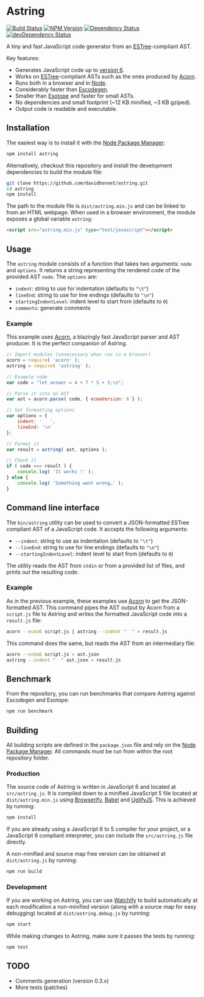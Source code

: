 # Astring

[![Build Status](https://travis-ci.org/davidbonnet/astring.svg?branch=master)](https://travis-ci.org/davidbonnet/astring)
[![NPM Version](https://img.shields.io/npm/v/astring.svg)](https://www.npmjs.org/package/astring)
[![Dependency Status](https://david-dm.org/davidbonnet/astring.svg)](https://david-dm.org/davidbonnet/astring)
[![devDependency Status](https://david-dm.org/davidbonnet/astring/dev-status.svg)](https://david-dm.org/davidbonnet/astring#info=devDependencies)

A tiny and fast JavaScript code generator from an [ESTree](https://github.com/estree/estree)-compliant AST.

Key features:

- Generates JavaScript code up to [version 6](http://www.ecma-international.org/ecma-262/6.0/index.html).
- Works on [ESTree](https://github.com/estree/estree)-compliant ASTs such as the ones produced by [Acorn](https://github.com/marijnh/acorn).
- Runs both in a browser and in [Node](http://nodejs.org).
- Considerably faster than [Escodegen](https://github.com/estools/escodegen).
- Smaller than [Esotope](https://github.com/inikulin/esotope) and faster for small ASTs.
- No dependencies and small footprint (~12 KB minified, ~3 KB gziped).
- Output code is readable and executable.



## Installation

The easiest way is to install it with the [Node Package Manager](https://www.npmjs.com/package/astring):

```bash
npm install astring
```

Alternatively, checkout this repository and install the development dependencies to build the module file:

```bash
git clone https://github.com/davidbonnet/astring.git
cd astring
npm install
```

The path to the module file is `dist/astring.min.js` and can be linked to from an HTML webpage. When used in a browser environment, the module exposes a global variable `astring`:

```html
<script src="astring.min.js" type="text/javascript"></script>
```



## Usage

The `astring` module consists of a function that takes two arguments: `node` and `options`. It returns a string representing the rendered code of the provided AST `node`.
The `options` are:

- `indent`: string to use for indentation (defaults to `"\t"`)
- `lineEnd`: string to use for line endings (defaults to `"\n"`)
- `startingIndentLevel`: indent level to start from (defaults to `0`)
- `comments`: generate comments


### Example

This example uses [Acorn](https://github.com/marijnh/acorn), a blazingly fast JavaScript parser and AST producer. It is the perfect companion of Astring.

```javascript
// Import modules (unnecessary when run in a browser)
acorn = require( 'acorn' );
astring = require( 'astring' );

// Example code
var code = "let answer = 4 + 7 * 5 + 3;\n";

// Parse it into an AST
var ast = acorn.parse( code, { ecmaVersion: 6 } );

// Set formatting options
var options = {
	indent: '   ',
	lineEnd: '\n'
};

// Format it
var result = astring( ast, options );

// Check it
if ( code === result ) {
	console.log( 'It works !' );
} else {
	console.log( 'Something went wrong…' );
}
```


## Command line interface

The `bin/astring` utility can be used to convert a JSON-formatted ESTree compliant AST of a JavaScript code. It accepts the following arguments:

- `--indent`: string to use as indentation (defaults to `"\t"`)
- `--lineEnd`: string to use for line endings (defaults to `"\n"`)
- `--startingIndentLevel`: indent level to start from (defaults to `0`)

The utility reads the AST from `stdin` or from a provided list of files, and prints out the resulting code.


### Example

As in the previous example, these examples use [Acorn](https://github.com/marijnh/acorn) to get the JSON-formatted AST. This command pipes the AST output by Acorn from a `script.js` file to Astring and writes the formatted JavaScript code into a `result.js` file:

```bash
acorn --ecma6 script.js | astring --indent "  " > result.js
```

This command does the same, but reads the AST from an intermediary file:
```bash
acorn --ecma6 script.js > ast.json
astring --indent "  " ast.json > result.js
```



## Benchmark

From the repository, you can run benchmarks that compare Astring against Escodegen and Esotope:

```bash
npm run benchmark
```



## Building

All building scripts are defined in the `package.json` file and rely on the [Node Package Manager](https://www.npmjs.com/). All commands must be run from within the root repository folder.

### Production

The source code of Astring is written in JavaScript 6 and located at `src/astring.js`. It is compiled down to a minified JavaScript 5 file located at `dist/astring.min.js` using [Browserify](http://browserify.org), [Babel](http://babeljs.io/) and [UglifyJS](https://github.com/mishoo/UglifyJS2). This is achieved by running:
```bash
npm install
```

If you are already using a JavaScript 6 to 5 compiler for your project, or a JavaScript 6 compliant interpreter, you can include the `src/astring.js` file directly.

A non-minified and source map free version can be obtained at `dist/astring.js` by running:
```bash
npm run build
```

### Development

If you are working on Astring, you can use [Watchify](https://github.com/substack/watchify) to build automatically at each modification a non-minified version (along with a source map for easy debugging) located at `dist/astring.debug.js` by running:
```bash
npm start
```

While making changes to Astring, make sure it passes the tests by running:
```bash
npm test
```



## TODO

- Comments generation (version 0.3.x)
- More tests (patches)

